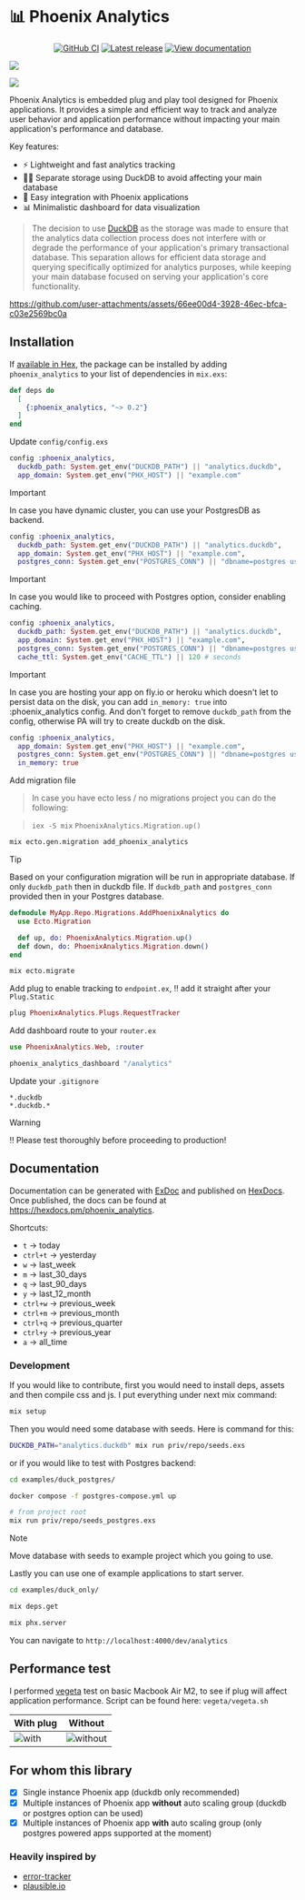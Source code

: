 # 📊 Phoenix Analytics

<p align="center">
  <a title="GitHub CI" href="https://github.com/lalabuy948/PhoenixAnalytics/actions"><img src="https://github.com/lalabuy948/PhoenixAnalytics/actions/workflows/tests.yml/badge.svg" alt="GitHub CI" /></a>
  <a title="Latest release" href="https://hex.pm/packages/phoenix_analytics"><img src="https://img.shields.io/hexpm/v/phoenix_analytics.svg" alt="Latest release" /></a>
  <a title="View documentation" href="https://hexdocs.pm/phoenix_analytics"><img src="https://img.shields.io/badge/hex.pm-docs-blue.svg" alt="View documentation" /></a>
</p>

![](https://raw.githubusercontent.com/lalabuy948/PhoenixAnalytics/master/github/hero.png)

![](https://raw.githubusercontent.com/lalabuy948/PhoenixAnalytics/master/github/screenshot.png)

Phoenix Analytics is embedded plug and play tool designed for Phoenix applications. It provides a simple and efficient way to track and analyze user behavior and application performance without impacting your main application's performance and database.

Key features:
- ⚡️ Lightweight and fast analytics tracking
- ⛓️‍💥 Separate storage using DuckDB to avoid affecting your main database
- 🔌 Easy integration with Phoenix applications
- 📊 Minimalistic dashboard for data visualization

> The decision to use [DuckDB](https://duckdb.org) as the storage was made to ensure that the analytics data collection process does not interfere with or degrade the performance of your application's primary transactional database. This separation allows for efficient data storage and querying specifically optimized for analytics purposes, while keeping your main database focused on serving your application's core functionality.


https://github.com/user-attachments/assets/66ee00d4-3928-46ec-bfca-c03e2569bc0a


## Installation

If [available in Hex](https://hex.pm/packages/phoenix_analytics), the package can be installed
by adding `phoenix_analytics` to your list of dependencies in `mix.exs`:

```elixir
def deps do
  [
    {:phoenix_analytics, "~> 0.2"}
  ]
end
```

Update `config/config.exs`

```elixir
config :phoenix_analytics,
  duckdb_path: System.get_env("DUCKDB_PATH") || "analytics.duckdb",
  app_domain: System.get_env("PHX_HOST") || "example.com"
```

> [!IMPORTANT]
> In case you have dynamic cluster, you can use your PostgresDB as backend.

```elixir
config :phoenix_analytics,
  duckdb_path: System.get_env("DUCKDB_PATH") || "analytics.duckdb",
  app_domain: System.get_env("PHX_HOST") || "example.com",
  postgres_conn: System.get_env("POSTGRES_CONN") || "dbname=postgres user=phoenix password=analytics host=localhost"
```

> [!IMPORTANT]
> In case you would like to proceed with Postgres option, consider enabling caching.

```elixir
config :phoenix_analytics,
  duckdb_path: System.get_env("DUCKDB_PATH") || "analytics.duckdb",
  app_domain: System.get_env("PHX_HOST") || "example.com",
  postgres_conn: System.get_env("POSTGRES_CONN") || "dbname=postgres user=phoenix password=analytics host=localhost",
  cache_ttl: System.get_env("CACHE_TTL") || 120 # seconds
```

> [!IMPORTANT]
> In case you are hosting your app on fly.io or heroku which doesn't let to persist data on the disk, 
> you can add `in_memory: true` into :phoenix_analytics config. 
> And don't forget to remove `duckdb_path` from the config, otherwise PA will try to create duckdb on the disk. 

```elixir
config :phoenix_analytics,
  app_domain: System.get_env("PHX_HOST") || "example.com",
  postgres_conn: System.get_env("POSTGRES_CONN") || "dbname=postgres user=phoenix password=analytics host=localhost",
  in_memory: true
```

Add migration file

> In case you have ecto less / no migrations project you can do the following:

> `iex -S mix` `PhoenixAnalytics.Migration.up()`

```sh
mix ecto.gen.migration add_phoenix_analytics
```

> [!TIP]
> Based on your configuration migration will be run in appropriate database.
> If only `duckdb_path` then in duckdb file.
> If `duckdb_path` and `postgres_conn` provided then in your Postgres database.

```elixir
defmodule MyApp.Repo.Migrations.AddPhoenixAnalytics do
  use Ecto.Migration

  def up, do: PhoenixAnalytics.Migration.up()
  def down, do: PhoenixAnalytics.Migration.down()
end
```

```sh
mix ecto.migrate
```

Add plug to enable tracking to `endpoint.ex`, ‼️ add it straight after your `Plug.Static`

```elixir
plug PhoenixAnalytics.Plugs.RequestTracker
```

Add dashboard route to your `router.ex`

```elixir
use PhoenixAnalytics.Web, :router

phoenix_analytics_dashboard "/analytics"
```

Update your `.gitignore`

```.gitignore
*.duckdb
*.duckdb.*
```

> [!WARNING]
> ‼️ Please test thoroughly before proceeding to production!

## Documentation

Documentation can be generated with [ExDoc](https://github.com/elixir-lang/ex_doc)
and published on [HexDocs](https://hexdocs.pm/phoenix_analytics). Once published, the docs can
be found at <https://hexdocs.pm/phoenix_analytics>.

Shortcuts:

- `t` -> today
- `ctrl+t` -> yesterday
- `w` -> last_week
- `m` -> last_30_days
- `q` -> last_90_days
- `y` -> last_12_month
- `ctrl+w` -> previous_week
- `ctrl+m` -> previous_month
- `ctrl+q` -> previous_quarter
- `ctrl+y` -> previous_year
- `a` -> all_time

### Development

If you would like to contribute, first you would need to install deps, assets and then compile css and js.
I put everything under next mix command:

```sh
mix setup
```

Then you would need some database with seeds. Here is command for this:

```sh
DUCKDB_PATH="analytics.duckdb" mix run priv/repo/seeds.exs
```

or if you would like to test with Postgres backend:

```sh
cd examples/duck_postgres/

docker compose -f postgres-compose.yml up

# from project root
mix run priv/repo/seeds_postgres.exs
```

> [!NOTE]
> Move database with seeds to example project which you going to use.

Lastly you can use one of example applications to start server.

```sh
cd examples/duck_only/

mix deps.get

mix phx.server
```

You can navigate to `http://localhost:4000/dev/analytics`

## Performance test

I performed [vegeta](https://github.com/tsenart/vegeta) test on basic Macbook Air M2, to see if plug will affect application performance.
Script can be found here: `vegeta/vegeta.sh`

| With plug              | Without                |
| ---------------------- | ---------------------- |
| ![with](/github/vegeta-with.png) | ![without](/github/vegeta-without.png) |

## For whom this library

- [x] Single instance Phoenix app (duckdb only recommended)
- [x] Multiple instances of Phoenix app **without** auto scaling group (duckdb or postgres option can be used)
- [x] Multiple instances of Phoenix app **with** auto scaling group (only postgres powered apps supported at the moment)

### Heavily inspired by

- [error-tracker](https://github.com/elixir-error-tracker/error-tracker)
- [plausible.io](https://plausible.io)
